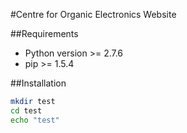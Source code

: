 #Centre for Organic Electronics Website

##Requirements

* Python version >= 2.7.6
* pip >= 1.5.4

##Installation

```bash
mkdir test
cd test
echo "test"

```

